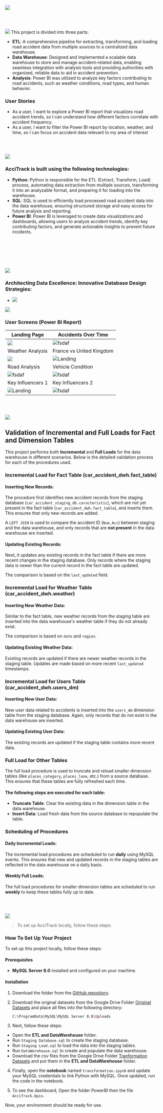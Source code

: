 <img src="./readme/title1.svg"/>

<br><br>

<!-- project philosophy -->
<img src="./readme/title2.svg"/>
This project is divided into three parts:


- **ETL**: A comprehensive pipeline for extracting, transforming, and loading road accident data from multiple sources to a centralized data warehouse.
- **Data Warehouse**: Designed and implemented a scalable data warehouse to store and manage accident-related data, enabling seamless integration with analysis tools and providing authorities with organized, reliable data to aid in accident prevention.
- **Analysis**: Power BI was utilized to analyze key factors contributing to road accidents, such as weather conditions, road types, and human behavior.

### User Stories
- As a user, I want to explore a Power BI report that visualizes road accident trends, so I can understand how different factors correlate with accident frequency.
- As a user, I want to filter the Power BI report by location, weather, and time, so I can focus on accident data relevant to my area of interest

<br><br>
<!-- Tech stack -->
<img src="./readme/title3.svg"/>

###  AcciTrack is built using the following technologies:

- **Python**: Python is responsible for the ETL (Extract, Transform, Load) process, automating data extraction from multiple sources, transforming it into an analyzable format, and preparing it for loading into the warehouse.
- **SQL**: SQL is used to efficiently load processed road accident data into the data warehouse, ensuring structured storage and easy access for future analysis and reporting.
- **Power BI**: Power BI is leveraged to create data visualizations and dashboards, allowing users to analyze accident trends, identify key contributing factors, and generate actionable insights to prevent future incidents.

<br><br>
<!-- UI UX 
<img src="./readme/title4.svg"/>
We designed Coffee Express using wireframes and mockups, iterating on the design until we reached the ideal layout for easy navigation and a seamless user experience.
Project Figma design [figma](https://www.figma.com/file/LsuOx5Wnh5YTGSEtrgvz4l/Purrfect-Pals?type=design&node-id=257%3A79&mode=design&t=adzbABt5hbb91ucZ-1)
### Mockups
| Home screen  | Menu Screen | Order Screen |
| ---| ---| ---|
| ![Landing](./readme/demo/1440x1024.png) | ![fsdaf](./readme/demo/1440x1024.png) | ![fsdaf](./readme/demo/1440x1024.png) | -->

<br><br>

<!-- Data Warehouse Schema -->
<img src="./readme/title5.svg"/>

###  Architecting Data Excellence: Innovative Database Design Strategies:

- <img src="./readme/assets/Data Warehouse Schema.png"/>


<img src="./readme/title6.svg"/>



### User Screens (Power BI Report)
| Landing Page  | Accidents Over Time
| ---| ---| 
| <img src="./readme/assets/Landing%20Page.png"/> | ![fsdaf](./readme/assets/Accidents%20Over%20Time.png)
| Weather Analysis | France vs United Kingdom 
|<img src="./readme/assets/Weather Analysis.gif" /> |  ![Landing](./readme/demo/France%20and%20UK.gif)
| Road Analysis | Vehicle Condition |
| ![fsdaf](./readme/demo/Road%20Analysis.gif) | ![fsdaf](./readme/demo/Vehicle%20Condition.gif) |
| Key Influencers 1  | Key Influencers 2 |
| ![Landing](./readme/demo/Key%20Influencers%201.gif) | ![fsdaf](./readme/demo/Key%20Influencers%202.gif) |

<!-- Prompt Engineering 
<img src="./readme/title7.svg"/>

###  Mastering AI Interaction: Unveiling the Power of Prompt Engineering:

- This project uses advanced prompt engineering techniques to optimize the interaction with natural language processing models. By skillfully crafting input instructions, we tailor the behavior of the models to achieve precise and efficient language understanding and generation for various tasks and preferences.-->



<!-- AWS Deployment 
<img src="./readme/title8.svg"/>

###  Efficient AI Deployment: Unleashing the Potential with AWS Integration:

- This project leverages AWS deployment strategies to seamlessly integrate and deploy natural language processing models. With a focus on scalability, reliability, and performance, we ensure that AI applications powered by these models deliver robust and responsive solutions for diverse use cases. -->

<br><br>

<!-- Validation -->
<img src="./readme/title9.svg"/>

## Validation of Incremental and Full Loads for Fact and Dimension Tables

This project performs both **Incremental** and **Full Loads** for the data warehouse in different scenarios. Below is the detailed validation process for each of the procedures used.

### Incremental Load for Fact Table (car_accident_dwh.fact_table)

#### Inserting New Records:
The procedure first identifies new accident records from the staging database (`car_accident_staging_db.caracteristic`), which are not yet present in the fact table (`car_accident_dwh.fact_table`), and inserts them. This ensures that only new records are added.

A `LEFT JOIN` is used to compare the accident ID (`Num_Acc`) between staging and the data warehouse, and only records that are **not present** in the data warehouse are inserted.

#### Updating Existing Records:
Next, it updates any existing records in the fact table if there are more recent changes in the staging database. Only records where the staging data is newer than the current record in the fact table are updated.

The comparison is based on the `last_updated` field.

### Incremental Load for Weather Table (car_accident_dwh.weather)

#### Inserting New Weather Data:
Similar to the fact table, new weather records from the staging table are inserted into the data warehouse's weather table if they do not already exist.

The comparison is based on `date` and `region`.

#### Updating Existing Weather Data:
Existing records are updated if there are newer weather records in the staging table. Updates are made based on more recent `last_updated` timestamps.

### Incremental Load for Users Table (car_accident_dwh.users_dm)

#### Inserting New User Data:
New user data related to accidents is inserted into the `users_dm` dimension table from the staging database. Again, only records that do not exist in the data warehouse are inserted.

#### Updating Existing User Data:
The existing records are updated if the staging table contains more recent data.

### Full Load for Other Tables

The full load procedure is used to truncate and reload smaller dimension tables (like `places_category`, `places_lane`, etc.) from a source database. This ensures that these tables are fully refreshed each time.

#### The following steps are executed for each table:
- **Truncate Table**: Clear the existing data in the dimension table in the data warehouse.
- **Insert Data**: Load fresh data from the source database to repopulate the table.

### Scheduling of Procedures

#### Daily Incremental Loads:
The incremental load procedures are scheduled to run **daily** using MySQL events. This ensures that new and updated records in the staging tables are reflected in the data warehouse on a daily basis.

#### Weekly Full Loads:
The full load procedures for smaller dimension tables are scheduled to run **weekly** to keep these tables fully up to date.


<br><br>


<!-- How to run -->
<img src="./readme/title10.svg"/>

> To set up AcciTrack locally, follow these steps:

### How To Set Up Your Project

To set up this project locally, follow these steps:

#### Prerequisites
- **MySQL Server 8.0** installed and configured on your machine.
  
#### Installation

1. Download the folder from the [GitHub repository](https://github.com/Gebranassaad/SEF-Final-Project).

2. Download the original datasets from the Google Drive Folder [Original Datasets](https://drive.google.com/drive/folders/1lKoZoprvo3myAulJR2Z6ThpMKGuXlxpf?usp=sharing) and place all files into the following directory:

   ```sh
   C:\ProgramData\MySQL\MySQL Server 8.0\Uploads
   ```

3. Next, follow these steps:

  - Open the **ETL and DataWarehouse** folder. 
  - Run `Staging Database.sql` to create the staging database.
  - Run `Staging Load.sql` to load the data into the staging tables.
  - Run `DataWarehouse.sql` to create and populate the data warehouse.
  - Download the csv files from the Google Drive Folder [Tranformation Datasets](https://drive.google.com/drive/folders/1HiZvMa74lVKF5JHuzdXv-ylryFxVUQL6?usp=sharing) and put them in the **ETL and DataWarehouse** folder.



4. Finally, open the **notebook** named `transformation.ipynb` and update your MySQL credentials to link Python with MySQL. Once updated, run the code in the notebook.

5. To see the dashboard, Open the folder PowerBI then the file `AcciTrack.bpix`.

Now, your environment should be ready for use.
